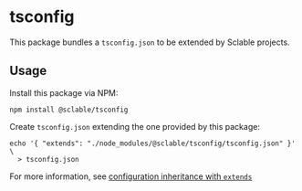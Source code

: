 # tsconfig

This package bundles a `tsconfig.json` to be extended by Sclable projects.

## Usage

Install this package via NPM:

```shell
npm install @sclable/tsconfig
```

Create `tsconfig.json` extending the one provided by this package:

```shell
echo '{ "extends": "./node_modules/@sclable/tsconfig/tsconfig.json" }' \
  > tsconfig.json
```

For more information, see [configuration inheritance with `extends`][more]

[more]: https://www.typescriptlang.org/docs/handbook/tsconfig-json.html#configuration-inheritance-with-extends
